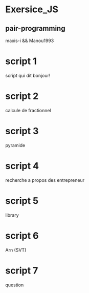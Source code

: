 # Exersice_JS
## pair-programming 
maxis-i && Manou1993

# script 1 
script qui dit bonjour!

# script 2
 calcule de fractionnel

 #  script 3
 pyramide

#  script 4
recherche a propos des entrepreneur

#  script 5
library

#  script 6
Arn (SVT)

#  script 7
question 

